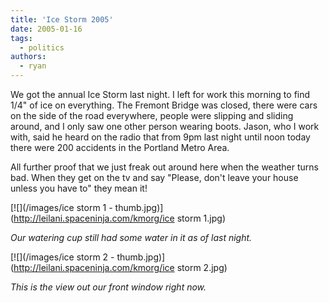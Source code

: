 ```yaml
---
title: 'Ice Storm 2005'
date: 2005-01-16
tags:
  - politics
authors:
  - ryan
---
```


We got the annual Ice Storm last night. I left for work this morning to find 1/4" of ice on everything. The Fremont Bridge was closed, there were cars on the side of the road everywhere, people were slipping and sliding around, and I only saw one other person wearing boots. Jason, who I work with, said he heard on the radio that from 9pm last night until noon today there were 200 accidents in the Portland Metro Area.

All further proof that we just freak out around here when the weather turns bad. When they get on the tv and say "Please, don't leave your house unless you have to" they mean it!

[![](/images/ice storm 1 - thumb.jpg)](http://leilani.spaceninja.com/kmorg/ice storm 1.jpg)

_Our watering cup still had some water in it as of last night._

[![](/images/ice storm 2 - thumb.jpg)](http://leilani.spaceninja.com/kmorg/ice storm 2.jpg)

_This is the view out our front window right now._
